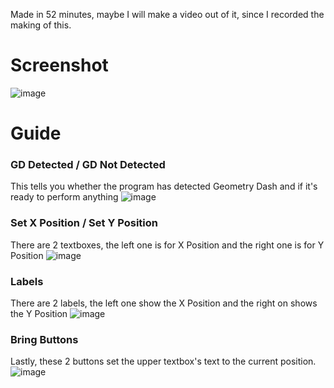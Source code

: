 Made in 52 minutes, maybe I will make a video out of it, since I recorded the making of this.
# Screenshot
![image](https://github.com/1Kxhu/GeometryDash-Position-Changer/assets/115172127/abbbf492-5bfb-4213-a096-892238b2c135)
# Guide
### GD Detected / GD Not Detected
This tells you whether the program has detected Geometry Dash and if it's ready to perform anything
![image](https://github.com/1Kxhu/GeometryDash-Position-Changer/assets/115172127/48544119-b924-4e30-afbe-707e4bcc36fb)

### Set X Position / Set Y Position
There are 2 textboxes, the left one is for X Position and the right one is for Y Position
![image](https://github.com/1Kxhu/GeometryDash-Position-Changer/assets/115172127/100e9ae1-6151-4482-9498-26c8dcd1cd35)

### Labels
There are 2 labels, the left one show the X Position and the right on shows the Y Position
![image](https://github.com/1Kxhu/GeometryDash-Position-Changer/assets/115172127/e64d6c99-f65c-4945-8315-9af4bd412cc5)

### Bring Buttons
Lastly, these 2 buttons set the upper textbox's text to the current position.
![image](https://github.com/1Kxhu/GeometryDash-Position-Changer/assets/115172127/db109bc0-d074-4d11-9465-b4d2f56da1db)

